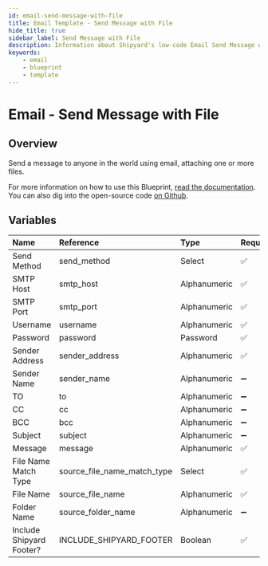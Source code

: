 ```yaml
---
id: email-send-message-with-file
title: Email Template - Send Message with File
hide_title: true
sidebar_label: Send Message with File
description: Information about Shipyard's low-code Email Send Message with File blueprint. Send a message to anyone in the world using email, attaching one or more files.
keywords:
    - email
    - blueprint
    - template
---
```


# Email - Send Message with File

## Overview

Send a message to anyone in the world using email, attaching one or more files.

For more information on how to use this Blueprint, [read the documentation](https://www.shipyardapp.com/docs/blueprint-library/email). You can also dig into the open-source code [on Github](https://github.com/shipyardapp/email-blueprints).

## Variables

| Name | Reference | Type | Required | Default | Options | Description |
|:---|:---|:---|:---|:---|:---|:---|
| Send Method | send_method | Select | :white_check_mark: | tls | `SSL`, `TLS` | - |
| SMTP Host | smtp_host | Alphanumeric | :white_check_mark: |  | - | - |
| SMTP Port | smtp_port | Alphanumeric | :white_check_mark: |  | - | - |
| Username | username | Alphanumeric | :white_check_mark: | - | - | - |
| Password | password | Password | :white_check_mark: | - | - | - |
| Sender Address | sender_address | Alphanumeric | :white_check_mark: |  | - | - |
| Sender Name | sender_name | Alphanumeric | :heavy_minus_sign: |  | - | - |
| TO | to | Alphanumeric | :heavy_minus_sign: |  | - | - |
| CC | cc | Alphanumeric | :heavy_minus_sign: |  | - | - |
| BCC | bcc | Alphanumeric | :heavy_minus_sign: |  | - | - |
| Subject | subject | Alphanumeric | :heavy_minus_sign: |  | - | - |
| Message | message | Alphanumeric | :white_check_mark: |  | - | - |
| File Name Match Type | source_file_name_match_type | Select | :white_check_mark: | exact_match | `Regex`, `Exact` | - |
| File Name | source_file_name | Alphanumeric | :white_check_mark: |  | - | - |
| Folder Name | source_folder_name | Alphanumeric | :heavy_minus_sign: |  | - | - |
| Include Shipyard Footer? | INCLUDE_SHIPYARD_FOOTER | Boolean | :white_check_mark: | true | - | - |


